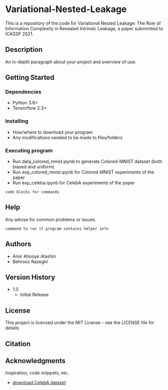 # Variational-Nested-Leakage

This is a repository of the code for Variational Nested Leakage: The Role of Information Complexity in Revealed Intrinsic Leakage, a paper submmited to ICASSP 2021. 

## Description

An in-depth paragraph about your project and overview of use.

## Getting Started

### Dependencies

* Python 3.6+
* Tensorflow 2.3+

### Installing

* How/where to download your program
* Any modifications needed to be made to files/folders

### Executing program

* Run data_colored_mnist.ipynb to generate Colored-MNIST dataset (both biased and uniform)
* Run exp_colored_mnist.ipynb for Colored-MNIST experiments of the paper
* Run exp_celeba.ipynb for CelebA experiments of the paper
```
code blocks for commands
```

## Help

Any advise for common problems or issues.
```
command to run if program contains helper info
```

## Authors

* Amir Ahooye Atashin
* Behrooz Razeghi

## Version History

* 1.0
    * Initial Release

## License

This project is licensed under the MIT License - see the LICENSE file for details

## Citation


## Acknowledgments

Inspiration, code snippets, etc.
* [download CelebA dataset](http://mmlab.ie.cuhk.edu.hk/projects/CelebA.html)
